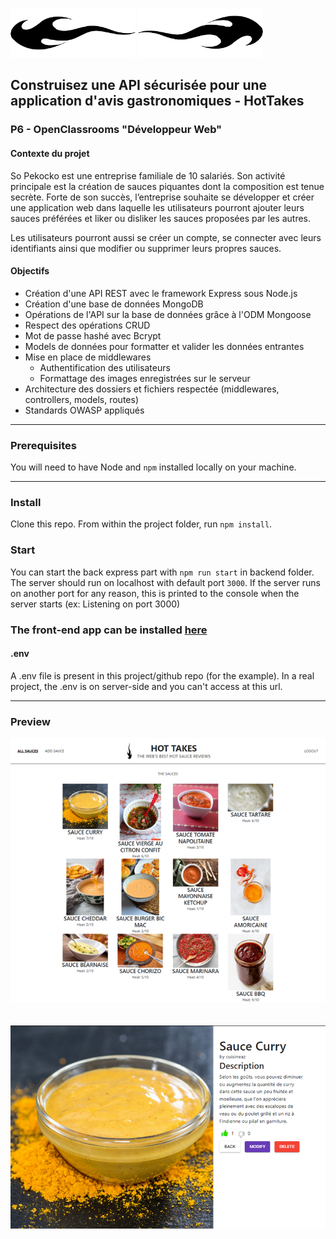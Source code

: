 ![Groupomania Icon](/assets/HotTakes%20logo.png) ![Groupomania Icon](/assets/HotTakes%20logo%20reverse.png)

## Construisez une API sécurisée pour une application d'avis gastronomiques - HotTakes

### P6 - OpenClassrooms "Développeur Web"

#### Contexte du projet

So Pekocko est une entreprise familiale de 10 salariés. Son activité principale est la création de sauces piquantes dont la composition est tenue secrète. Forte de son succès, l’entreprise souhaite se développer et créer une application web dans laquelle les utilisateurs pourront ajouter leurs sauces préférées et liker ou disliker les sauces proposées par les autres.

Les utilisateurs pourront aussi se créer un compte, se connecter avec leurs identifiants ainsi que modifier ou supprimer leurs propres sauces.

#### Objectifs
- Création d'une API REST avec le framework Express sous Node.js
- Création d'une base de données MongoDB
- Opérations de l'API sur la base de données grâce à l'ODM Mongoose
- Respect des opérations CRUD
- Mot de passe hashé avec Bcrypt
- Models de données pour formatter et valider les données entrantes
- Mise en place de middlewares
  - Authentification des utilisateurs
  - Formattage des images enregistrées sur le serveur
- Architecture des dossiers et fichiers respectée (middlewares, controllers, models, routes)
- Standards OWASP appliqués

---

### Prerequisites ###

You will need to have Node and `npm` installed locally on your machine.

---

### Install

Clone this repo. From within the project folder, run `npm install`.

### Start

You can start the back express part with `npm run start` in backend folder. The server should run on localhost with default port `3000`. If the server runs on another port for any reason, this is printed to the console when the server starts (ex: Listening on port 3000)

### The front-end app can be installed [here](https://github.com/OpenClassrooms-Student-Center/Web-Developer-P6)

#### .env

A .env file is present in this project/github repo (for the example).
In a real project, the .env is on server-side and you can't access at this url.

---

### Preview

![Site complet](/assets/HotTakes%20P6%20OCR%20DW.png)
<br/>
<br/>
<br/>
![Site complet](/assets/HotTakes%202%20P6%20OCR%20DW.png)
